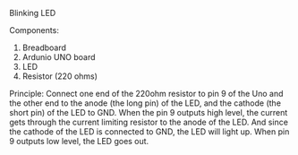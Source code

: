 Blinking LED

Components:
1) Breadboard
2) Ardunio UNO board
3) LED
4) Resistor (220 ohms)

Principle:
Connect one end of the 220ohm resistor to pin 9 of the Uno and the other end to the anode (the long pin) of the LED, and the cathode (the short pin) of the LED to GND. When the pin 9 outputs high level, 
the current gets through the current limiting resistor to the anode of the LED. And since the cathode of the LED is connected to GND, the LED will light up. When pin 9 outputs low level, the LED goes out.

